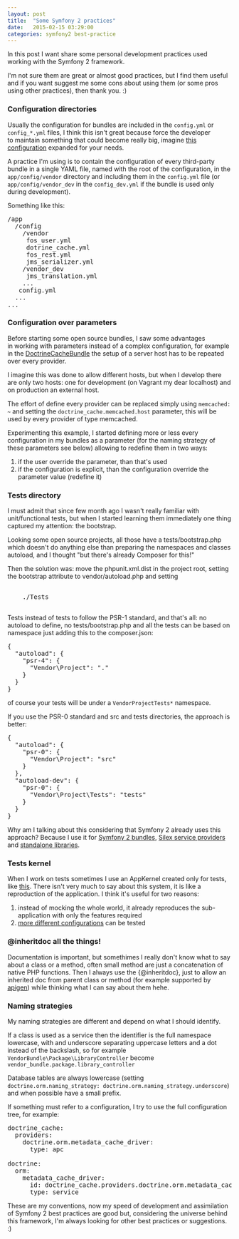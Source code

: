```yaml
---
layout: post
title:  "Some Symfony 2 practices"
date:   2015-02-15 03:29:00
categories: symfony2 best-practice
---
```


In this post I want share some personal development practices used working with the Symfony 2 framework.

I'm not sure them are great or almost good practices, but I find them useful and if you want suggest me some cons about using them (or some pros using other practices), then thank you. :) 

### Configuration directories

Usually the configuration for bundles are included in the `config.yml` or `config_*.yml` files, I think this isn't great because force the developer to maintain something that could become really big, imagine [this configuration](https://github.com/lsmith77/symfony-rest-edition/blob/2.2/app/config/config.yml) expanded for your needs.

A practice I'm using is to contain the configuration of every third-party bundle in a single YAML file, named with the root of the configuration, in the `app/config/vendor` directory and including them in the `config.yml` file (or `app/config/vendor_dev` in the `config_dev.yml` if the bundle is used only during development).

Something like this:

<pre>/app
  /config
    /vendor
     fos_user.yml
     dotrine_cache.yml
     fos_rest.yml
     jms_serializer.yml
    /vendor_dev
     jms_translation.yml
    ...
   config.yml
  ...
...
</pre>

### Configuration over parameters

Before starting some open source bundles, I saw some advantages in working with parameters instead of a complex configuration, for example in the [DoctrineCacheBundle](https://github.com/doctrine/DoctrineCacheBundle) the setup of a server host has to be repeated over every provider.

I imagine this was done to allow different hosts, but when I develop there are only two hosts: one for development (on Vagrant my dear localhost) and on production an external host.

The effort of define every provider can be replaced simply using `memcached: ~` and setting the `doctrine_cache.memcached.host` parameter, this will be used by every provider of type memcached.

Experimenting this example, I started defining more or less every configuration in my bundles as a parameter (for the naming strategy of these parameters see below) allowing to redefine them in two ways:

1. if the user override the parameter, than that's used
2. if the configuration is explicit, than the configuration override the parameter value (redefine it)

### Tests directory

I must admit that since few month ago I wasn't really familiar with unit/functional tests, but when I started learning them immediately one thing captured my attention: the bootstrap.

Looking some open source projects, all those have a tests/bootstrap.php which doesn't do anything else than preparing the namespaces and classes autoload, and I thought "but there's already Composer for this!"

Then the solution was: move the phpunit.xml.dist in the project root, setting the bootstrap attribute to vendor/autoload.php and setting

<pre><testsuite name="Project Test Suite">
    <directory>./Tests</directory>
</testsuite>
</pre>

Tests instead of tests to follow the PSR-1 standard, and that's all: no autoload to define, no tests/bootstrap.php and all the tests can be based on namespace just adding this to the composer.json:

<pre>{
  "autoload": {
    "psr-4": {
      "Vendor\Project": "."
    }
  }
}
</pre>

of course your tests will be under a `VendorProjectTests*` namespace.

If you use the PSR-0 standard and src and tests directories, the approach is better:

<pre>{
  "autoload": {
    "psr-0": {
      "Vendor\Project": "src"
    }
  },
  "autoload-dev": {
    "psr-0": {
      "Vendor\Project\Tests": "tests"
    }
  }
}
</pre>

Why am I talking about this considering that Symfony 2 already uses this approach? Because I use it for [Symfony 2 bundles](https://github.com/EmanueleMinotto/TwigCacheBundle), [Silex service providers](https://github.com/EmanueleMinotto/FakerServiceProvider) and [standalone libraries](https://github.com/EmanueleMinotto/PlaceholdItProvider).

### Tests kernel

When I work on tests sometimes I use an AppKernel created only for tests, like [this](https://github.com/EmanueleMinotto/TwigCacheBundle/blob/master/Tests/AppKernel.php). There isn't very much to say about this system, it is like a reproduction of the application. I think it's useful for two reasons:

1. instead of mocking the whole world, it already reproduces the sub-application with only the features required
2. [more different configurations](https://github.com/EmanueleMinotto/TwigCacheBundle/blob/master/Tests/DependencyInjection/TwigCacheExtensionTest.php#L23-L24) can be tested

### @inheritdoc all the things!

Documentation is important, but somethimes I really don't know what to say about a class or a method, often small method are just a concatenation of native PHP functions. Then I always use the {@inheritdoc}, just to allow an inherited doc from parent class or method (for example supported by [apigen](http://www.apigen.org/)) while thinking what I can say about them hehe.

### Naming strategies

My naming strategies are different and depend on what I should identify.

If a class is used as a service then the identifier is the full namespace lowercase, with and underscore separating uppercase letters and a dot instead of the backslash, so for example `VendorBundle\Package\LibraryController` become `vendor_bundle.package.library_controller`

Database tables are always lowercase (setting `doctrine.orm.naming_strategy: doctrine.orm.naming_strategy.underscore`) and when possible have a small prefix.

If something must refer to a configuration, I try to use the full configuration tree, for example:

<pre>doctrine_cache:
  providers:
    doctrine.orm.metadata_cache_driver:
      type: apc

doctrine:
  orm:
    metadata_cache_driver:
      id: doctrine_cache.providers.doctrine.orm.metadata_cache_driver
      type: service
</pre>

These are my conventions, now my speed of development and assimilation of Symfony 2 best practices are good but, considering the universe behind this framework, I'm always looking for other best practices or suggestions. :)
